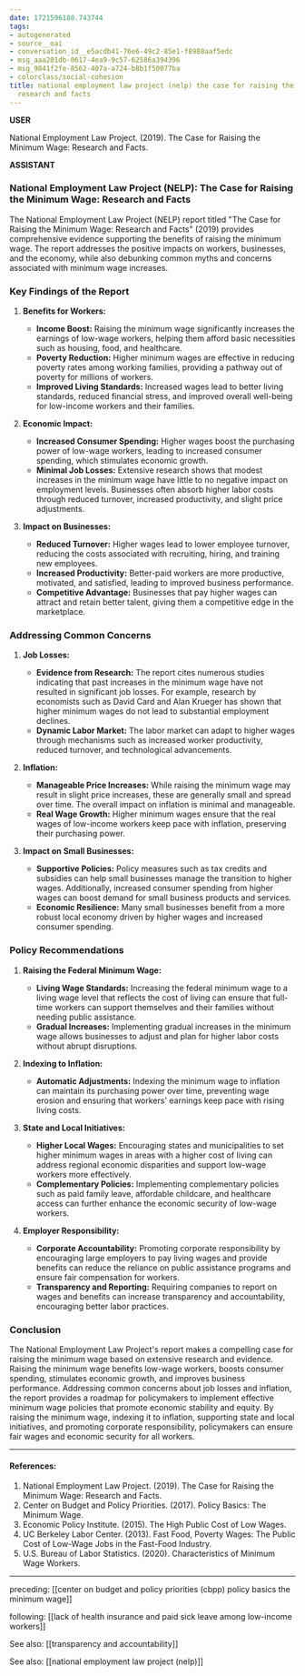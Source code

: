 ```yaml
---
date: 1721596180.743744
tags:
- autogenerated
- source__oai
- conversation_id__e5acdb41-76e6-49c2-85e1-f8988aaf5edc
- msg_aaa201db-0617-4ea9-9c57-62586a394396
- msg_9841f2fe-8562-407a-a724-b8b1f50077ba
- colorclass/social-cohesion
title: national employment law project (nelp) the case for raising the minimum wage
  research and facts
---
```


**USER**

National Employment Law Project. (2019). The Case for Raising the Minimum Wage: Research and Facts.


**ASSISTANT**

### National Employment Law Project (NELP): The Case for Raising the Minimum Wage: Research and Facts

The National Employment Law Project (NELP) report titled "The Case for Raising the Minimum Wage: Research and Facts" (2019) provides comprehensive evidence supporting the benefits of raising the minimum wage. The report addresses the positive impacts on workers, businesses, and the economy, while also debunking common myths and concerns associated with minimum wage increases.

### Key Findings of the Report

1. **Benefits for Workers:**
   - **Income Boost:** Raising the minimum wage significantly increases the earnings of low-wage workers, helping them afford basic necessities such as housing, food, and healthcare.
   - **Poverty Reduction:** Higher minimum wages are effective in reducing poverty rates among working families, providing a pathway out of poverty for millions of workers.
   - **Improved Living Standards:** Increased wages lead to better living standards, reduced financial stress, and improved overall well-being for low-income workers and their families.

2. **Economic Impact:**
   - **Increased Consumer Spending:** Higher wages boost the purchasing power of low-wage workers, leading to increased consumer spending, which stimulates economic growth.
   - **Minimal Job Losses:** Extensive research shows that modest increases in the minimum wage have little to no negative impact on employment levels. Businesses often absorb higher labor costs through reduced turnover, increased productivity, and slight price adjustments.

3. **Impact on Businesses:**
   - **Reduced Turnover:** Higher wages lead to lower employee turnover, reducing the costs associated with recruiting, hiring, and training new employees.
   - **Increased Productivity:** Better-paid workers are more productive, motivated, and satisfied, leading to improved business performance.
   - **Competitive Advantage:** Businesses that pay higher wages can attract and retain better talent, giving them a competitive edge in the marketplace.

### Addressing Common Concerns

1. **Job Losses:**
   - **Evidence from Research:** The report cites numerous studies indicating that past increases in the minimum wage have not resulted in significant job losses. For example, research by economists such as David Card and Alan Krueger has shown that higher minimum wages do not lead to substantial employment declines.
   - **Dynamic Labor Market:** The labor market can adapt to higher wages through mechanisms such as increased worker productivity, reduced turnover, and technological advancements.

2. **Inflation:**
   - **Manageable Price Increases:** While raising the minimum wage may result in slight price increases, these are generally small and spread over time. The overall impact on inflation is minimal and manageable.
   - **Real Wage Growth:** Higher minimum wages ensure that the real wages of low-income workers keep pace with inflation, preserving their purchasing power.

3. **Impact on Small Businesses:**
   - **Supportive Policies:** Policy measures such as tax credits and subsidies can help small businesses manage the transition to higher wages. Additionally, increased consumer spending from higher wages can boost demand for small business products and services.
   - **Economic Resilience:** Many small businesses benefit from a more robust local economy driven by higher wages and increased consumer spending.

### Policy Recommendations

1. **Raising the Federal Minimum Wage:**
   - **Living Wage Standards:** Increasing the federal minimum wage to a living wage level that reflects the cost of living can ensure that full-time workers can support themselves and their families without needing public assistance.
   - **Gradual Increases:** Implementing gradual increases in the minimum wage allows businesses to adjust and plan for higher labor costs without abrupt disruptions.

2. **Indexing to Inflation:**
   - **Automatic Adjustments:** Indexing the minimum wage to inflation can maintain its purchasing power over time, preventing wage erosion and ensuring that workers' earnings keep pace with rising living costs.

3. **State and Local Initiatives:**
   - **Higher Local Wages:** Encouraging states and municipalities to set higher minimum wages in areas with a higher cost of living can address regional economic disparities and support low-wage workers more effectively.
   - **Complementary Policies:** Implementing complementary policies such as paid family leave, affordable childcare, and healthcare access can further enhance the economic security of low-wage workers.

4. **Employer Responsibility:**
   - **Corporate Accountability:** Promoting corporate responsibility by encouraging large employers to pay living wages and provide benefits can reduce the reliance on public assistance programs and ensure fair compensation for workers.
   - **Transparency and Reporting:** Requiring companies to report on wages and benefits can increase transparency and accountability, encouraging better labor practices.

### Conclusion

The National Employment Law Project's report makes a compelling case for raising the minimum wage based on extensive research and evidence. Raising the minimum wage benefits low-wage workers, boosts consumer spending, stimulates economic growth, and improves business performance. Addressing common concerns about job losses and inflation, the report provides a roadmap for policymakers to implement effective minimum wage policies that promote economic stability and equity. By raising the minimum wage, indexing it to inflation, supporting state and local initiatives, and promoting corporate responsibility, policymakers can ensure fair wages and economic security for all workers.

---

#### References:

1. National Employment Law Project. (2019). The Case for Raising the Minimum Wage: Research and Facts.
2. Center on Budget and Policy Priorities. (2017). Policy Basics: The Minimum Wage.
3. Economic Policy Institute. (2015). The High Public Cost of Low Wages.
4. UC Berkeley Labor Center. (2013). Fast Food, Poverty Wages: The Public Cost of Low-Wage Jobs in the Fast-Food Industry.
5. U.S. Bureau of Labor Statistics. (2020). Characteristics of Minimum Wage Workers.


---

preceding: [[center on budget and policy priorities (cbpp) policy basics the minimum wage]]  


following: [[lack of health insurance and paid sick leave among low-income workers]]

See also: [[transparency and accountability]]


See also: [[national employment law project (nelp)]]